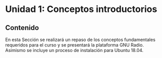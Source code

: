 # Unidad 1: Conceptos introductorios

## Contenido
En esta Sección se realizará un repaso de los conceptos fundamentales requeridos para el curso y se presentará la plataforma GNU Radio. Asimismo se incluye un proceso de instalación para Ubuntu 18.04. 
